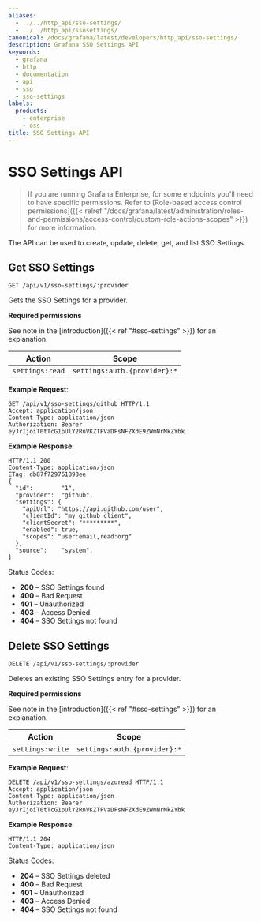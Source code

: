 ```yaml
---
aliases:
  - ../../http_api/sso-settings/
  - ../../http_api/ssosettings/
canonical: /docs/grafana/latest/developers/http_api/sso-settings/
description: Grafana SSO Settings API
keywords:
  - grafana
  - http
  - documentation
  - api
  - sso
  - sso-settings
labels:
  products:
    - enterprise
    - oss
title: SSO Settings API
---
```


# SSO Settings API

> If you are running Grafana Enterprise, for some endpoints you'll need to have specific permissions. Refer to [Role-based access control permissions]({{< relref "/docs/grafana/latest/administration/roles-and-permissions/access-control/custom-role-actions-scopes" >}}) for more information.

The API can be used to create, update, delete, get, and list SSO Settings.

## Get SSO Settings

`GET /api/v1/sso-settings/:provider`

Gets the SSO Settings for a provider.

**Required permissions**

See note in the [introduction]({{< ref "#sso-settings" >}}) for an explanation.

| Action          | Scope                        |
| --------------- | ---------------------------- |
| `settings:read` | `settings:auth.{provider}:*` |

**Example Request**:

```http
GET /api/v1/sso-settings/github HTTP/1.1
Accept: application/json
Content-Type: application/json
Authorization: Bearer eyJrIjoiT0tTcG1pUlY2RnVKZTFVaDFsNFZXdE9ZWmNrMkZYbk
```

**Example Response**:

```http
HTTP/1.1 200
Content-Type: application/json
ETag: db87f729761898ee
{
  "id":        "1",
  "provider":  "github",
  "settings": {
    "apiUrl": "https://api.github.com/user",
    "clientId": "my_github_client",
    "clientSecret": "*********",
    "enabled": true,
    "scopes": "user:email,read:org"
  },
  "source":    "system",
}
```

Status Codes:

- **200** – SSO Settings found
- **400** – Bad Request
- **401** – Unauthorized
- **403** – Access Denied
- **404** – SSO Settings not found

## Delete SSO Settings

`DELETE /api/v1/sso-settings/:provider`

Deletes an existing SSO Settings entry for a provider.

**Required permissions**

See note in the [introduction]({{< ref "#sso-settings" >}}) for an explanation.

| Action           | Scope                        |
| ---------------- | ---------------------------- |
| `settings:write` | `settings:auth.{provider}:*` |

**Example Request**:

```http
DELETE /api/v1/sso-settings/azuread HTTP/1.1
Accept: application/json
Content-Type: application/json
Authorization: Bearer eyJrIjoiT0tTcG1pUlY2RnVKZTFVaDFsNFZXdE9ZWmNrMkZYbk
```

**Example Response**:

```http
HTTP/1.1 204
Content-Type: application/json
```

Status Codes:

- **204** – SSO Settings deleted
- **400** – Bad Request
- **401** – Unauthorized
- **403** – Access Denied
- **404** – SSO Settings not found
